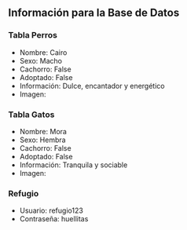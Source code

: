 ## Información para la Base de Datos

### Tabla Perros
* Nombre: Cairo
* Sexo: Macho
* Cachorro: False
* Adoptado: False
* Información: Dulce, encantador y energético
* Imagen: 

### Tabla Gatos
* Nombre: Mora
* Sexo: Hembra
* Cachorro: False
* Adoptado: False
* Información: Tranquila y sociable
* Imagen: 

### Refugio
* Usuario: refugio123
* Contraseña: huellitas
